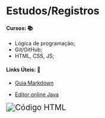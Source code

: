 # Estudos/Registros

#### Cursos: :books:

- Lógica de programação;
- Git/GitHub;
- HTML, CSS, JS;

#### Links Úteis: :link:

- [Guia Markdown](https://www.markdownguide.org/basic-syntax/)

- [Editor online Java](https://www.onlinegdb.com/online_java_compiler#)

<img src="C:\Users\feijo\Desktop\workspace\Estudos-Registros\code.jpeg" alt="Código HTML" style="zoom: 150%;" />

